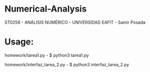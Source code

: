 # Numerical-Analysis
ST0256 - ANÁLISIS NUMÉRICO - UNIVERSIDAD EAFIT  - Samir Posada

# Usage:
homework/tarea1.py - $ python3 tarea1.py

homework/interfaz_tarea_2.py - $ python3 interfaz_tarea_2.py
